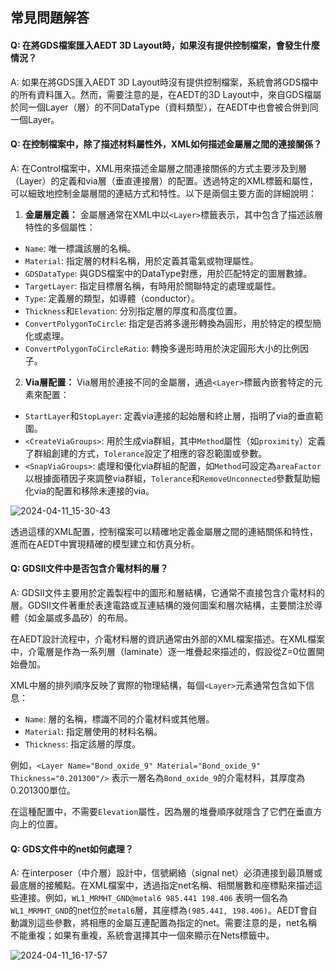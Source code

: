 常見問題解答
---

#### Q: 在將GDS檔案匯入AEDT 3D Layout時，如果沒有提供控制檔案，會發生什麼情況？

A: 如果在將GDS匯入AEDT 3D Layout時沒有提供控制檔案，系統會將GDS檔中的所有資料匯入。然而，需要注意的是，在AEDT的3D Layout中，來自GDS檔屬於同一個Layer（層）的不同DataType（資料類型），在AEDT中也會被合併到同一個Layer。


#### Q: 在控制檔案中，除了描述材料屬性外，XML如何描述金屬層之間的連接關係？

A: 在Control檔案中，XML用來描述金屬層之間連接關係的方式主要涉及到層（Layer）的定義和via層（垂直連接層）的配置。透過特定的XML標籤和屬性，可以細致地控制金屬層間的連結方式和特性。以下是兩個主要方面的詳細說明： 
1. **金屬層定義：**  金屬層通常在XML中以`<Layer>`標籤表示，其中包含了描述該層特性的多個屬性： 
- `Name`: 唯一標識該層的名稱。 
- `Material`: 指定層的材料名稱，用於定義其電氣或物理屬性。 
- `GDSDataType`: 與GDS檔案中的DataType對應，用於匹配特定的圖層數據。 
- `TargetLayer`: 指定目標層名稱，有時用於關聯特定的處理或屬性。 
- `Type`: 定義層的類型，如導體（conductor）。 
- `Thickness`和`Elevation`: 分別指定層的厚度和高度位置。 
- `ConvertPolygonToCircle`: 指定是否將多邊形轉換為圓形，用於特定的模型簡化或處理。 
- `ConvertPolygonToCircleRatio`: 轉換多邊形時用於決定圓形大小的比例因子。 
2. **Via層配置：**  Via層用於連接不同的金屬層，通過`<Layer>`標籤內嵌套特定的元素來配置： 
- `StartLayer`和`StopLayer`: 定義via連接的起始層和終止層，指明了via的垂直範圍。 
- `<CreateViaGroups>`: 用於生成via群組，其中`Method`屬性（如`proximity`）定義了群組創建的方式，`Tolerance`設定了相應的容忍範圍或參數。 
- `<SnapViaGroups>`: 處理和優化via群組的配置，如`Method`可設定為`areaFactor`以根據面積因子來調整via群組，`Tolerance`和`RemoveUnconnected`參數幫助細化via的配置和移除未連接的via。

![2024-04-11_15-30-43](/assets/2024-04-11_15-30-43.png)

透過這樣的XML配置，控制檔案可以精確地定義金屬層之間的連結關係和特性，進而在AEDT中實現精確的模型建立和仿真分析。

#### Q: GDSII文件中是否包含介電材料的層？

A: GDSII文件主要用於定義製程中的圖形和層結構，它通常不直接包含介電材料的層。GDSII文件著重於表達電路或互連結構的幾何圖案和層次結構，主要關注於導體（如金屬或多晶矽）的布局。

在AEDT設計流程中，介電材料層的資訊通常由外部的XML檔案描述。在XML檔案中，介電層是作為一系列層（laminate）逐一堆疊起來描述的，假設從Z=0位置開始疊加。

XML中層的排列順序反映了實際的物理結構，每個`<Layer>`元素通常包含如下信息： 
- `Name`: 層的名稱，標識不同的介電材料或其他層。 
- `Material`: 指定層使用的材料名稱。 
- `Thickness`: 指定該層的厚度。

例如，`<Layer Name="Bond_oxide_9" Material="Bond_oxide_9" Thickness="0.201300"/>` 表示一層名為`Bond_oxide_9`的介電材料，其厚度為0.201300單位。

在這種配置中，不需要`Elevation`屬性，因為層的堆疊順序就隱含了它們在垂直方向上的位置。

#### Q: GDS文件中的net如何處理？

A: 在interposer（中介層）設計中，信號網絡（signal net）必須連接到最頂層或最底層的接觸點。在XML檔案中，透過指定net名稱、相關層數和座標點來描述這些連接。例如，`WL1_MRMHT_GND@metal6 985.441 198.406` 表明一個名為`WL1_MRMHT_GND`的net位於`metal6`層，其座標為`(985.441, 198.406)`。AEDT會自動識別這些參數，將相應的金屬互連配置為指定的net。需要注意的是，net名稱不能重複；如果有重複，系統會選擇其中一個來顯示在Nets標籤中。

![2024-04-11_16-17-57](/assets/2024-04-11_16-17-57.png)


